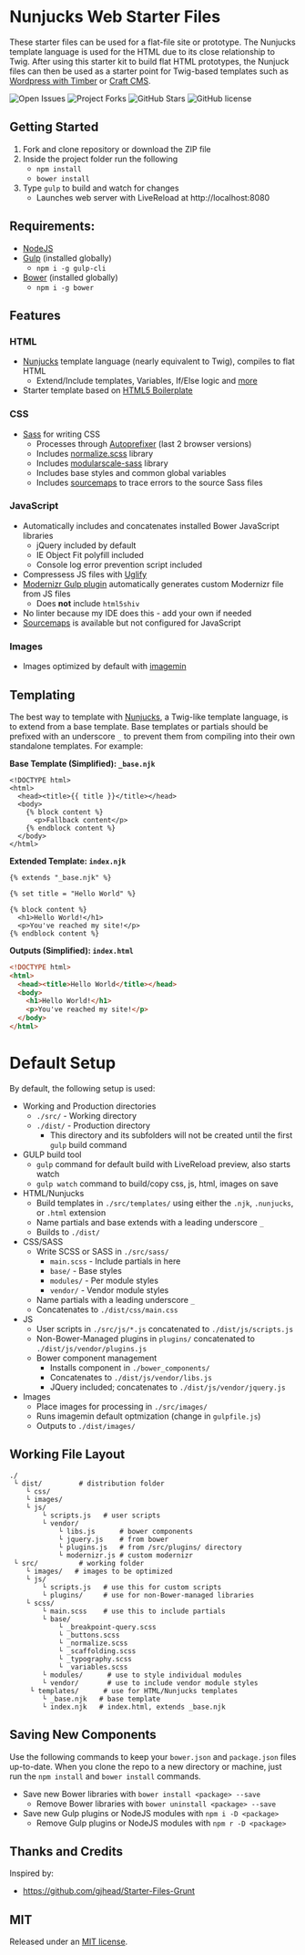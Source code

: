 # Nunjucks Web Starter Files

These starter files can be used for a flat-file site or prototype. The Nunjucks template language is used for the HTML due to its close relationship to Twig. After using this starter kit to build flat HTML prototypes, the Nunjuck files can then be used as a starter point for Twig-based templates such as [Wordpress with Timber](https://wordpress.org/plugins/timber-library/) or [Craft CMS](https://craftcms.com).

![Open Issues](https://img.shields.io/github/issues/josh-clarke/nunjucks-web-starter-files.svg) ![Project Forks](https://img.shields.io/github/forks/josh-clarke/nunjucks-web-starter-files.svg) ![GitHub Stars](https://img.shields.io/github/stars/josh-clarke/nunjucks-web-starter-files.svg) ![GitHub license](https://img.shields.io/badge/license-MIT-blue.svg)

## Getting Started

1. Fork and clone repository or download the ZIP file
2. Inside the project folder run the following
    * `npm install`
    * `bower install`
3. Type `gulp` to build and watch for changes
    * Launches web server with LiveReload at http://localhost:8080

## Requirements:

* [NodeJS](https://nodejs.org)
* [Gulp](https://github.com/gulpjs/gulp) (installed globally)
  * `npm i -g gulp-cli`
* [Bower](https://github.com/bower/bower) (installed globally)
  * `npm i -g bower`

## Features

### HTML

* [Nunjucks](https://mozilla.github.io/nunjucks/) template language (nearly equivalent to Twig), compiles to flat HTML
  * Extend/Include templates, Variables, If/Else logic and [more](https://mozilla.github.io/nunjucks/templating.html)
* Starter template based on [HTML5 Boilerplate](https://github.com/h5bp/html5-boilerplate)

### CSS

* [Sass](https://www.npmjs.com/package/gulp-sass) for writing CSS
  *  Processes through [Autoprefixer](https://www.npmjs.com/package/gulp-autoprefixer) (last 2 browser versions)
  * Includes [normalize.scss](https://github.com/JohnAlbin/normalize-scss) library
  * Includes [modularscale-sass](https://github.com/modularscale/modularscale-sass) library
  * Includes base styles and common global variables
  * Includes [sourcemaps](https://www.npmjs.com/package/gulp-sourcemaps) to trace errors to the source Sass files

### JavaScript
* Automatically includes and concatenates installed Bower JavaScript libraries
    * jQuery included by default
    * IE Object Fit polyfill included
    * Console log error prevention script included
* Compressess JS files with [Uglify](https://www.npmjs.com/package/gulp-uglify)
* [Modernizr Gulp plugin](https://www.npmjs.com/package/gulp-modernizr) automatically generates custom Modernizr file from JS files
    * Does **not** include `html5shiv`
* No linter because my IDE does this - add your own if needed
* [Sourcemaps](https://www.npmjs.com/package/gulp-sourcemaps) is available but not configured for JavaScript

### Images
* Images optimized by default with [imagemin](https://github.com/sindresorhus/gulp-imagemin)


## Templating

The best way to template with [Nunjucks](https://mozilla.github.io/nunjucks/templating.html), a Twig-like template language, is to extend from a base template. Base templates or partials should be prefixed with an underscore `_` to prevent them from compiling into their own standalone templates. For example:

**Base Template (Simplified): `_base.njk`**

```nunjucks
<!DOCTYPE html>
<html>
  <head><title>{{ title }}</title></head>
  <body>
    {% block content %}
      <p>Fallback content</p>
    {% endblock content %}
  </body>
</html>
```

**Extended Template: `index.njk`**

```nunjucks
{% extends "_base.njk" %}

{% set title = "Hello World" %}

{% block content %}
  <h1>Hello World!</h1>
  <p>You've reached my site!</p>
{% endblock content %}
```

**Outputs (Simplified): `index.html`**

```html
<!DOCTYPE html>
<html>
  <head><title>Hello World</title></head>
  <body>
    <h1>Hello World!</h1>
    <p>You've reached my site!</p>
  </body>
</html>
```

# Default Setup

By default, the following setup is used:

* Working and Production directories
    * `./src/` - Working directory
    * `./dist/` - Production directory
        * This directory and its subfolders will not be created until the first `gulp` build command
* GULP build tool
    * `gulp` command for default build with LiveReload preview, also starts watch
    * `gulp watch` command to build/copy css, js, html, images on save
* HTML/Nunjucks
    * Build templates in `./src/templates/` using either the `.njk`, `.nunjucks`, or `.html` extension
    * Name partials and base extends with a leading underscore `_`
    * Builds to `./dist/`
* CSS/SASS
    * Write SCSS or SASS in `./src/sass/`
      * `main.scss` - Include partials in here
      * `base/` - Base styles
      * `modules/` - Per module styles
      * `vendor/` - Vendor module styles
    * Name partials with a leading underscore `_`
    * Concatenates to `./dist/css/main.css`
* JS
    * User scripts in `./src/js/*.js` concatenated to `./dist/js/scripts.js`
    * Non-Bower-Managed plugins in `plugins/` concatenated to `./dist/js/vendor/plugins.js`
    * Bower component management
        * Installs component in `./bower_components/`
        * Concatenates to `./dist/js/vendor/libs.js`
        * JQuery included; concatenates to `./dist/js/vendor/jquery.js`
* Images
    * Place images for processing in `./src/images/`
    * Runs imagemin default optmization (change in `gulpfile.js`)
    * Outputs to `./dist/images/`

## Working File Layout

```
./
 └ dist/         # distribution folder
    └ css/      
    └ images/   
    └ js/
        └ scripts.js   # user scripts
        └ vendor/
            └ libs.js      # bower components
            └ jquery.js    # from bower
            └ plugins.js   # from /src/plugins/ directory
            └ modernizr.js # custom modernizr       
 └ src/          # working folder
    └ images/   # images to be optimized
    └ js/
        └ scripts.js   # use this for custom scripts
        └ plugins/     # use for non-Bower-managed libraries
    └ scss/
        └ main.scss    # use this to include partials
        └ base/        
            └ _breakpoint-query.scss
            └ _buttons.scss
            └ _normalize.scss
            └ _scaffolding.scss
            └ _typography.scss
            └ _variables.scss
        └ modules/      # use to style individual modules
        └ vendor/       # use to include vendor module styles
     └ templates/      # use for HTML/Nunjucks templates
        └ _base.njk   # base template
        └ index.njk   # index.html, extends _base.njk
```

## Saving New Components

Use the following commands to keep your `bower.json` and `package.json` files up-to-date. When you clone the repo to a new directory or machine, just run the `npm install` and `bower install` commands.

* Save new Bower libraries with `bower install <package> --save`
    * Remove Bower libraries with `bower uninstall <package> --save`
* Save new Gulp plugins or NodeJS modules with `npm i -D <package>`
    * Remove Gulp plugins or NodeJS modules with `npm r -D <package>`


## Thanks and Credits

Inspired by:

* https://github.com/gjhead/Starter-Files-Grunt

## MIT

Released under an [MIT license](https://github.com/josh-clarke/nunjucks-web-starter-files/blob/master/LICENSE).

